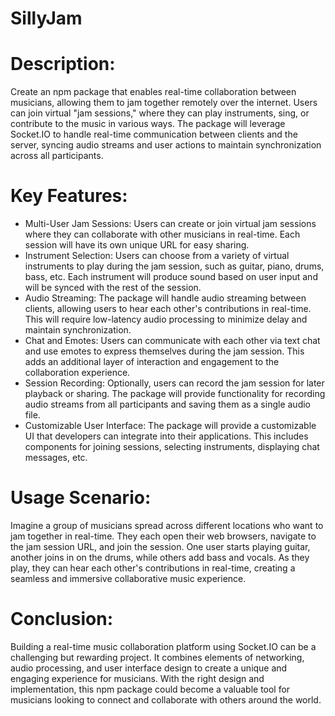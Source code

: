 # SillyJam

# Description:
Create an npm package that enables real-time collaboration between musicians, allowing them to jam together remotely over the internet. Users can join virtual "jam sessions," where they can play instruments, sing, or contribute to the music in various ways. The package will leverage Socket.IO to handle real-time communication between clients and the server, syncing audio streams and user actions to maintain synchronization across all participants.

# Key Features:
- Multi-User Jam Sessions: Users can create or join virtual jam sessions where they can collaborate with other musicians in real-time. Each session will have its own unique URL for easy sharing.
- Instrument Selection: Users can choose from a variety of virtual instruments to play during the jam session, such as guitar, piano, drums, bass, etc. Each instrument will produce sound based on user input and will be synced with the rest of the session.
- Audio Streaming: The package will handle audio streaming between clients, allowing users to hear each other's contributions in real-time. This will require low-latency audio processing to minimize delay and maintain synchronization.
- Chat and Emotes: Users can communicate with each other via text chat and use emotes to express themselves during the jam session. This adds an additional layer of interaction and engagement to the collaboration experience.
- Session Recording: Optionally, users can record the jam session for later playback or sharing. The package will provide functionality for recording audio streams from all participants and saving them as a single audio file.
- Customizable User Interface: The package will provide a customizable UI that developers can integrate into their applications. This includes components for joining sessions, selecting instruments, displaying chat messages, etc.

# Usage Scenario:
Imagine a group of musicians spread across different locations who want to jam together in real-time. They each open their web browsers, navigate to the jam session URL, and join the session. One user starts playing guitar, another joins in on the drums, while others add bass and vocals. As they play, they can hear each other's contributions in real-time, creating a seamless and immersive collaborative music experience.

# Conclusion:
Building a real-time music collaboration platform using Socket.IO can be a challenging but rewarding project. It combines elements of networking, audio processing, and user interface design to create a unique and engaging experience for musicians. With the right design and implementation, this npm package could become a valuable tool for musicians looking to connect and collaborate with others around the world.
